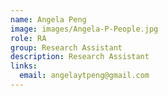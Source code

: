 ```yaml
---
name: Angela Peng
image: images/Angela-P-People.jpg
role: RA
group: Research Assistant  
description: Research Assistant
links:
  email: angelaytpeng@gmail.com 
---
```


